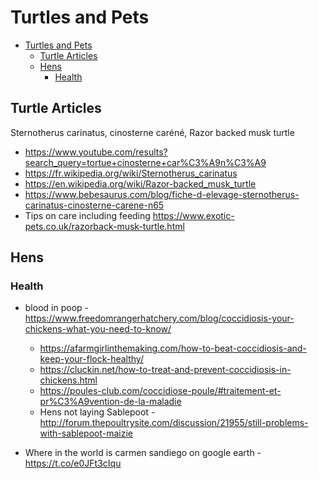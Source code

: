 # Turtles and Pets

- [Turtles and Pets](#turtles-and-pets)
  - [Turtle Articles](#turtle-articles)
  - [Hens](#hens)
    - [Health](#health)

## Turtle Articles

Sternotherus carinatus, cinosterne caréné, Razor backed musk turtle

- <https://www.youtube.com/results?search_query=tortue+cinosterne+car%C3%A9n%C3%A9>
- <https://fr.wikipedia.org/wiki/Sternotherus_carinatus>
- <https://en.wikipedia.org/wiki/Razor-backed_musk_turtle>
- <https://www.bebesaurus.com/blog/fiche-d-elevage-sternotherus-carinatus-cinosterne-carene-n65>
- Tips on care including feeding <https://www.exotic-pets.co.uk/razorback-musk-turtle.html>

## Hens

### Health

- blood in poop - <https://www.freedomrangerhatchery.com/blog/coccidiosis-your-chickens-what-you-need-to-know/>
  - <https://afarmgirlinthemaking.com/how-to-beat-coccidiosis-and-keep-your-flock-healthy/>
  - <https://cluckin.net/how-to-treat-and-prevent-coccidiosis-in-chickens.html>
  - <https://poules-club.com/coccidiose-poule/#traitement-et-pr%C3%A9vention-de-la-maladie>
  - Hens not laying Sablepoot - <http://forum.thepoultrysite.com/discussion/21955/still-problems-with-sablepoot-maizie>

- Where in the world is carmen sandiego on google earth - <https://t.co/e0JFt3cIqu>
